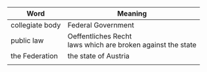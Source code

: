 | Word | Meaning |
| ---- | ---- |
| collegiate body | Federal Government |
| public law | Oeffentliches Recht<br>laws which are broken against the state |
| the Federation | the state of Austria |
|  |  |